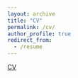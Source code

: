 ```yaml
---
layout: archive
title: "CV"
permalink: /cv/
author_profile: true
redirect_from:
  - /resume
---
```


[CV](http://karanalytics.github.io/files/CV.pdf "Curriculum Vitae")